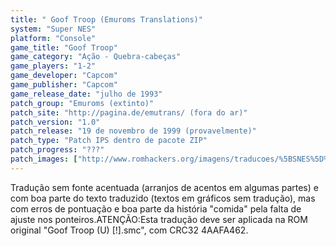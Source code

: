 ```yaml
---
title: " Goof Troop (Emuroms Translations)"
system: "Super NES"
platform: "Console"
game_title: "Goof Troop"
game_category: "Ação - Quebra-cabeças"
game_players: "1-2"
game_developer: "Capcom"
game_publisher: "Capcom"
game_release_date: "julho de 1993"
patch_group: "Emuroms (extinto)"
patch_site: "http://pagina.de/emutrans/ (fora do ar)"
patch_version: "1.0"
patch_release: "19 de novembro de 1999 (provavelmente)"
patch_type: "Patch IPS dentro de pacote ZIP"
patch_progress: "???"
patch_images: ["http://www.romhackers.org/imagens/traducoes/%5BSNES%5D%20Goof%20Troop%20-%20Emuroms%20e%20Tradu-Roms%20-%201.png","http://www.romhackers.org/imagens/traducoes/%5BSNES%5D%20Goof%20Troop%20-%20Emuroms%20-%202.png","http://www.romhackers.org/imagens/traducoes/%5BSNES%5D%20Goof%20Troop%20-%20Emuroms%20-%203.png"]
---
```

Tradução sem fonte acentuada (arranjos de acentos em algumas partes) e com boa parte do texto traduzido (textos em gráficos sem tradução), mas com erros de pontuação e boa parte da história "comida" pela falta de ajuste nos ponteiros.ATENÇÃO:Esta tradução deve ser aplicada na ROM original "Goof Troop (U) [!].smc", com CRC32 4AAFA462.
